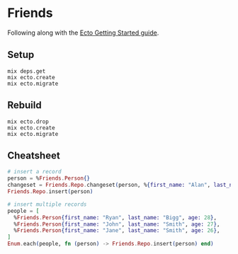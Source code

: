 # Friends

Following along with the [Ecto Getting Started guide](https://hexdocs.pm/ecto/getting-started.html).

## Setup

```
mix deps.get
mix ecto.create
mix ecto.migrate
```

## Rebuild

```
mix ecto.drop
mix ecto.create
mix ecto.migrate
```

## Cheatsheet

```elixir
# insert a record
person = %Friends.Person{}
changeset = Friends.Repo.changeset(person, %{first_name: "Alan", last_name: "Gardner"})
Friends.Repo.insert(person)

# insert multiple records
people = [
  %Friends.Person{first_name: "Ryan", last_name: "Bigg", age: 28},
  %Friends.Person{first_name: "John", last_name: "Smith", age: 27},
  %Friends.Person{first_name: "Jane", last_name: "Smith", age: 26},
]
Enum.each(people, fn (person) -> Friends.Repo.insert(person) end)
```
